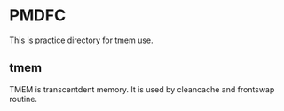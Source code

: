 # PMDFC

This is practice directory for tmem use.

## tmem

TMEM is transcentdent memory. It is used by cleancache and frontswap routine.
